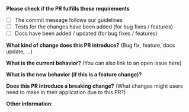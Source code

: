 <!-- markdownlint-disable MD036 -->

<!-- markdownlint-disable MD041 -->

**Please check if the PR fulfills these requirements**

- [ ] The commit message follows our guidelines
- [ ] Tests for the changes have been added (for bug fixes / features)
- [ ] Docs have been added / updated (for bug fixes / features)

**What kind of change does this PR introduce?** (Bug fix, feature, docs update, ...)

**What is the current behavior?** (You can also link to an open issue here)

**What is the new behavior (if this is a feature change)?**

**Does this PR introduce a breaking change?** (What changes might users need to make in their application due to this PR?)

**Other information**:
